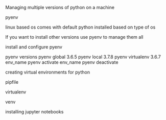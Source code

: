 Managing multiple versions of python on a machine

pyenv

linux based os comes with default python installed based on type of os

If you want to install other versions use pyenv to manage them all

install and configure pyenv

pyenv versions
pyenv global 3.6.5
pyenv local 3.7.8
pyenv virtualenv 3.6.7 env_name
pyenv activate env_name
pyenv deactivate


creating virtual environments for python

pipfile

virtualenv

venv


installing jupyter notebooks

